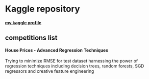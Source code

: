 # Kaggle repository

#### [my kaggle profile](https://www.kaggle.com/witoldnowogrski)

## competitions list

#### House Prices - Advanced Regression Techniques
Trying to minimize RMSE for test dataset harnessing the power of regression techniques including decision trees, random forests, SGD regressors and creative feature engineering

